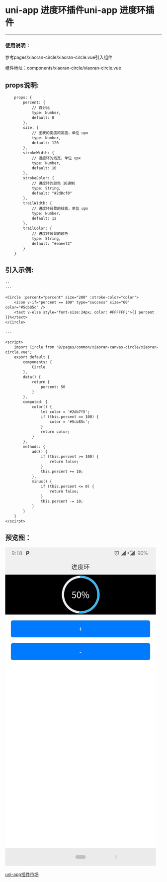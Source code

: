 # uni-app 进度环插件uni-app 进度环插件
------------

### 使用说明：
参考pages/xiaoran-circle/xiaoran-circle.vue引入组件

组件地址：components/xiaoran-circle/xiaoran-circle.vue

## props说明:
```
	props: {
		percent: {
			// 百分比
			type: Number,
			default: 0
		},
		size: {
			// 图表的宽度和高度，单位 upx
			type: Number,
			default: 120
		},
		strokeWidth: {
			// 进度环的线宽，单位 upx
			type: Number,
			default: 10
		},
		strokeColor: {
			// 进度环的颜色 16进制
			type: String,
			default: "#2d8cf0"
		},
		trailWidth: {
			// 进度环背景的线宽，单位 upx
			type: Number,
			default: 12
		},
		trailColor: {
			// 进度环背景的颜色
			type: String,
			default: "#eaeef2"
		}
	}
```


## 引入示例:
```
··
···

<Circle :percent="percent" size="200" :stroke-color="color">
	<icon v-if="percent == 100" type="success" size="60" color="#5cb85c" />
	<text v-else style="font-size:24px; color: #FFFFFF;">{{ percent }}%</text>
</Circle>

···

<script>
	import Circle from '@/pages/common/xiaoran-canvas-circle/xiaoran-circle.vue';
	export default {
		components: {
			Circle
		},
		data() {
			return {
				percent: 50
			}
		},
		computed: {
			color() {
				let color = '#2db7f5';
				if (this.percent == 100) {
					color = '#5cb85c';
				}
				return color;
			}
		},
		methods: {
			add() {
				if (this.percent >= 100) {
					return false;
				}
				this.percent += 10;
			},
			minus() {
				if (this.percent <= 0) {
					return false;
				}
				this.percent -= 10;
			}
		}
	}
</scirpt>
```

## 预览图：
![preview](https://github.com/FontEndArt/uni-circle/blob/master/preview.jpg?raw=true "preview")

[uni-app插件市场](https://ext.dcloud.net.cn/ "uni-app插件市场")


